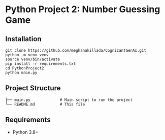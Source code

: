# Python Project 2: Number Guessing Game

## Installation
```
git clone https://github.com/meghanakillada/CognizantGenAI.git
python -m venv venv
source venv/bin/activate
pip install -r requirements.txt
cd PythonProject2
python main.py
```

## Project Structure
```
├── main.py             # Main script to run the project
└── README.md           # This file
```

## Requirements
- Python 3.8+